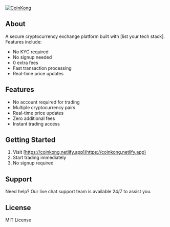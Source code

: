 [![CoinKong](https://img.shields.io/badge/KYC-Not%20Required-purple?style=flat-square)](https://coinkong.netlify.app)

## About
A secure cryptocurrency exchange platform built with \[list your tech stack]. Features include:

*   No KYC required
*   No signup needed
*   0 extra fees
*   Fast transaction processing
*   Real-time price updates

## Features

*   No account required for trading
*   Multiple cryptocurrency pairs
*   Real-time price updates
*   Zero additional fees
*   Instant trading access

## Getting Started

1.  Visit \[https://coinkong.netlify.app](https://coinkong.netlify.app)
2.  Start trading immediately
3.  No signup required

## Support

Need help? Our live chat support team is available 24/7 to assist you.

## License

MIT License
